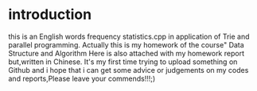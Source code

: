 # introduction  
this is an English words frequency statistics.cpp in application of Trie and parallel programming. Actually this is my homework of the course" Data Structure and Algorithm Here is also attached with my homework report but,written in Chinese. It's my first time trying to upload something on Github and i hope that i can get some advice or judgements on my codes and reports,Please leave your commends!!!;) 
